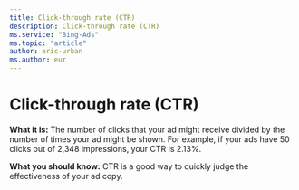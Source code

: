 ```yaml
---
title: Click-through rate (CTR)
description: Click-through rate (CTR)
ms.service: "Bing-Ads"
ms.topic: "article"
author: eric-urban
ms.author: eur
---
```


# Click-through rate (CTR)

**What it is:** The number of clicks that your ad might receive divided by the number of times your ad might be shown. For example, if your ads have 50 clicks out of 2,348 impressions, your CTR is 2.13%.

**What you should know:** CTR is a good way to quickly judge the effectiveness of your ad copy.


